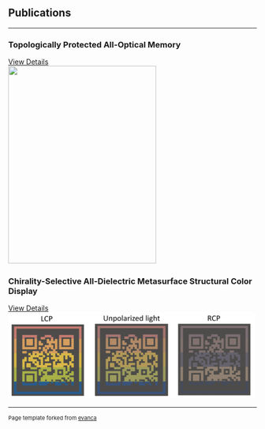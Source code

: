 ## Publications

---

### Topologically Protected All-Optical Memory

[View Details](/sample_page)<br/>
<img src="images/350dpi_JPG.jpg" width="300" height="400">

### Chirality-Selective All-Dielectric Metasurface Structural Color Display

[View Details](/sample_page2)<br/>
<img src="images/Chiral.jpg" width="500" height="175">


---
<p style="font-size:11px">Page template forked from <a href="https://github.com/evanca/quick-portfolio">evanca</a></p>
<!-- Remove above link if you don't want to attibute -->
